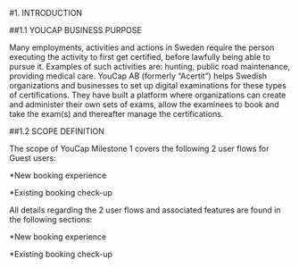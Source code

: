 #1.	INTRODUCTION

##1.1	YOUCAP BUSINESS PURPOSE

Many employments, activities and actions in Sweden require the person executing the activity to first get certified, before lawfully being able to pursue it. Examples of such activities are: hunting, public road maintenance, providing medical care. YouCap AB (formerly “Acertit”) helps Swedish organizations and businesses to set up digital examinations for these types of certifications. They have built a platform where organizations can create and administer their own sets of exams, allow the examinees to book and take the exam(s) and thereafter manage the certifications.

##1.2	SCOPE DEFINITION

The scope of YouCap Milestone 1 covers the following 2 user flows for Guest users:

*New booking experience

*Existing booking check-up

All details regarding the 2 user flows and associated features are found in the following sections:

*New booking experience

*Existing booking check-up
